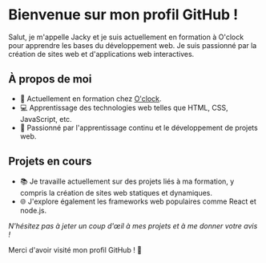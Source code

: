 # Bienvenue sur mon profil GitHub !

Salut, je m'appelle Jacky et je suis actuellement en formation à O'clock pour apprendre les bases du développement web. Je suis passionné par la création de sites web et d'applications web interactives.

## À propos de moi

- 🌱 Actuellement en formation chez [O'clock](https://www.oclock.io/).
- 💻 Apprentissage des technologies web telles que HTML, CSS, JavaScript, etc.
- 🚀 Passionné par l'apprentissage continu et le développement de projets web.

## Projets en cours

- 📚 Je travaille actuellement sur des projets liés à ma formation, y compris la création de sites web statiques et dynamiques.
- 🌐 J'explore également les frameworks web populaires comme React et node.js.

_N'hésitez pas à jeter un coup d'œil à mes projets et à me donner votre avis !_

Merci d'avoir visité mon profil GitHub ! 🚀

